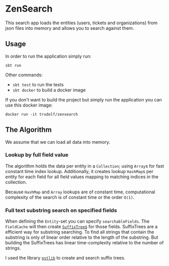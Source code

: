 # ZenSearch

This search app loads the entities (users, tickets and organizations) from json files into memory and 
allows you to search against them.


## Usage

In order to run the application simply run:
```
sbt run
```

Other commands:
* `sbt test` to run the tests
* `sbt docker` to build a docker image

If you don't want to build the project but simply run the application you can use this docker image:

```
docker run -it trudolf/zensearch
```


## The Algorithm
We assume that we can load all data into memory.

### Lookup by full field value
The algorithm holds the data per entity in a `Collection`; using `Array`s for fast constant time index lookup.
Additionally, it creates lookup `HashMap`s per entity for each field for all field values 
mapping to matching indices in the collection.

Because `HashMap` and `Array` lookups are of constant time, 
computational complexity of the search is of constant time or the order `O(1)`.

### Full text substring search on specified fields
When defining the `Entity`-set you can specify `searchableFields`.
The `FieldCache` will then create [`SuffixTree`s](https://en.wikipedia.org/wiki/Suffix_tree) for those fields.
SuffixTrees are a efficient way for substring searching.
To find all strings that contain the substring is only of linear order relative to the length of the substring.
But building the SuffixTrees has linear time-complexity relative to the number of strings.

I used the library [`gstlib`](https://github.com/GuillaumeDD/gstlib) to create and search suffix trees.
